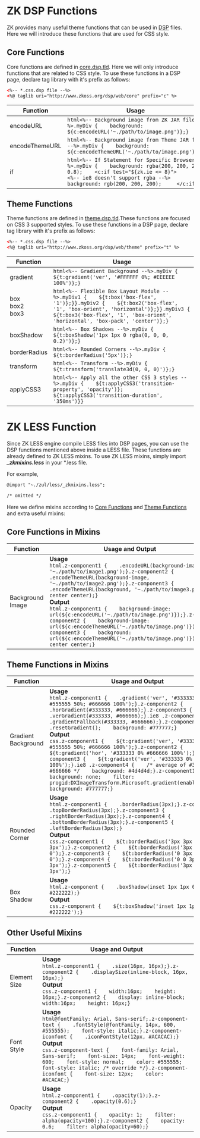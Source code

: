 # ZK DSP Functions

ZK provides many useful theme functions that can be used in [ DSP]({{site.baseurl}}/zk_dev_ref/supporting_utilities/dsp)
files. Here we will introduce these functions that are used for CSS
style.

## Core Functions

Core functions are defined in
[core.dsp.tld](http://github.com/zkoss/zk/blob/master/zweb/src/archive/web/WEB-INF/tld/web/core.dsp.tld).
Here we will only introduce functions that are related to CSS style. To
use these functions in a DSP page, declare tag library with it's prefix
as follows:

```html
<%-- *.css.dsp file --%>
<%@ taglib uri="http://www.zkoss.org/dsp/web/core" prefix="c" %>
```

| Function | Usage |
| --- | --- |
| encodeURL | ```html<%-- Background image from ZK JAR file --%>.myDiv {    background: ${c:encodeURL('~./path/to/image.png')};}``` |
| encodeThemeURL | ```html<%-- Background image from Theme JAR file --%>.myDiv {    background: ${c:encodeThemeURL('~./path/to/image.png')};}``` |
| if | ```html<%-- If Statement for Specific Browser --%>.myDiv {    background: rgba(200, 200, 200, 0.8);    <c:if test="${zk.ie <= 8}">        <%-- ie8 doesn't support rgba --%>        background: rgb(200, 200, 200);     </c:if>}``` |

## Theme Functions

Theme functions are defined in
[theme.dsp.tld](http://github.com/zkoss/zk/blob/master/zweb/src/archive/web/WEB-INF/tld/web/theme.dsp.tld).These
functions are focused on CSS 3 supported styles. To use these functions
in a DSP page, declare tag library with it's prefix as follows:

```html
<%-- *.css.dsp file --%>
<%@ taglib uri="http://www.zkoss.org/dsp/web/theme" prefix="t" %>
```

| Function | Usage |
| --- | --- |
| gradient | ```html<%-- Gradient Background --%>.myDiv {    ${t:gradient('ver', '#FFFFFF 0%; #EEEEEE 100%')};}``` |
| box<br />box2<br />box3 | ```html<%-- Flexible Box Layout Module --%>.myDiv1 {    ${t:box('box-flex', '1')};}}.myDiv2 {    ${t:box2('box-flex', '1', 'box-orient', 'horizontal')};}}.myDiv3 {    ${t:box3('box-flex', '1', 'box-orient', 'horizontal', 'box-pack', 'center')};}``` |
| boxShadow | ```html<%-- Box Shadows --%>.myDiv {    ${t:boxShadow('1px 1px 0 rgba(0, 0, 0, 0.2)')};}``` |
| borderRadius | ```html<%-- Rounded Corners --%>.myDiv {    ${t:borderRadius('5px')};}``` |
| transform | ```html<%-- Transform --%>.myDiv {    ${t:transform('translate3d(0, 0, 0)')};}``` |
| applyCSS3 | ```html<%-- Apply all the other CSS 3 styles --%>.myDiv {    ${t:applyCSS3('transition-property', 'opacity')};    ${t:applyCSS3('transition-duration', '350ms')}}``` |

# ZK LESS Function

Since ZK LESS engine compile LESS files into DSP pages, you can use the
DSP functions mentioned above inside a LESS file. These functions are
already defined to ZK LESS mixins. To use ZK LESS mixins, simply import
***\_zkmixins.less*** in your \*.less file.

For example,

```html
@import "~./zul/less/_zkmixins.less";

/* omitted */
```

Here we define mixins according to [ Core Functions](#Core_Functions) and [ Theme Functions](#Theme_Functions) and extra useful mixins:

## Core Functions in Mixins

| Function | Usage and Output |
| --- | --- |
| Background Image | **Usage**<br />```html.z-component1 {    .encodeURL(background-image, '~./path/to/image1.png');}.z-component2 {    .encodeThemeURL(background-image, '~./path/to/image2.png');}.z-component3 {    .encodeThemeURL(background, '~./path/to/image3.png', center center);}```<br />**Output**<br />```html.z-component1 {    background-image: url(${c:encodeURL('~./path/to/image.png')});}.z-component2 {    background-image: url(${c:encodeThemeURL('~./path/to/image.png')});}.z-component3 {    background: url(${c:encodeThemeURL('~./path/to/image.png')}) center center;}``` |

## Theme Functions in Mixins

| Function | Usage and Output |
| --- | --- |
| Gradient Background | **Usage**<br />```html.z-component1 {    .gradient('ver', '#333333 0%; #555555 50%; #666666 100%');}.z-component2 {    .horGradient(#333333, #666666);}.z-component3 {    .verGradient(#333333, #666666);}.ie8 .z-component4 {    .gradientFallback(#333333, #666666);}.z-component1:hover {    .resetGradient();    background: #777777;}```<br />**Output**<br />```css.z-component1 {    ${t:gradient('ver', '#333333 0%; #555555 50%; #666666 100%');}.z-component2 {    ${t:gradient('hor', '#333333 0% #666666 100%');}.z-component3 {    ${t:gradient('ver', '#333333 0% #666666 100%');}.ie8 .z-component4 {    /* average of #333333 and #666666 */    background: #4d4d4d;}.z-component1:hover {    background: none;    filter: progid:DXImageTransform.Microsoft.gradient(enabled=false);    background: #777777;}``` |
| Rounded Corner | **Usage**<br />```html.z-component1 {    .borderRadius(3px);}.z-component2 {    .topBorderRadius(3px);}.z-component3 {    .rightBorderRadius(3px);}.z-component4 {    .bottomBorderRadius(3px);}.z-component5 {    .leftBorderRadius(3px);}```<br />**Output**<br />```css.z-component1 {    ${t:borderRadius('3px 3px 3px 3px');}.z-component2 {    ${t:borderRadius('3px 3px 0 0');}.z-component3 {    ${t:borderRadius('0 3px 3px 0');}.z-component4 {    ${t:borderRadius('0 0 3px 3px');}.z-component5 {    ${t:borderRadius('3px 0 0 3px');}``` |
| Box Shadow | **Usage**<br />```html.z-component {    .boxShadow(inset 1px 1px 0 #222222);}```<br />**Output**<br />```css.z-component {    ${t:boxShadow('inset 1px 1px 0 #222222');}``` |

## Other Useful Mixins

| Function | Usage and Output |
| --- | --- |
| Element Size | **Usage**<br />```html.z-component1 {    .size(16px, 16px);}.z-component2 {    .displaySize(inline-block, 16px, 16px);}```<br />**Output**<br />```css.z-component1 {    width:16px;    height: 16px;}.z-component2 {    display: inline-block;    width:16px;    height: 16px;}``` |
| Font Style | **Usage**<br />```html@fontFamily: Arial, Sans-serif;.z-component-text {    .fontStyle(@fontFamily, 14px, 600, #555555);    font-style: italic;}.z-component-iconfont {    .iconFontStyle(12px, #ACACAC);}```<br />**Output**<br />```css.z-component-text {    font-family: Arial, Sans-serif;    font-size: 14px;    font-weight: 600;    font-style: normal;    color: #555555;    font-style: italic; /* override */}.z-component-iconfont {    font-size: 12px;    color: #ACACAC;}``` |
| Opacity | **Usage**<br />```html.z-component1 {    .opacity(1);}.z-component2 {    .opacity(0.6);}```<br />**Output**<br />```css.z-component1 {    opacity: 1;    filter: alpha(opacity=100);}.z-component2 {    opacity: 0.6;    filter: alpha(opacity=60);}``` |


